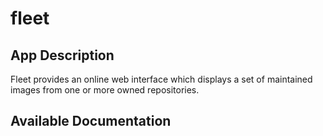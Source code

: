 # fleet

## App Description

Fleet provides an online web interface which displays a set of maintained images from one or more owned repositories.

## Available Documentation

